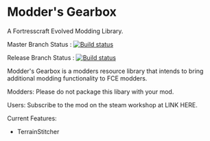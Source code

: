 # Modder's Gearbox
A Fortresscraft Evolved Modding Library.

Master Branch Status : [![Build status](https://pacas00.visualstudio.com/Modders%20Gearbox/_apis/build/status/Modders%20Gearbox-CI%20-%20Test%20Builds)](https://pacas00.visualstudio.com/Modders%20Gearbox/_build/latest?definitionId=13)

Release Branch Status : [![Build status](https://pacas00.visualstudio.com/Modders%20Gearbox/_apis/build/status/Modders%20Gearbox-CI)](https://pacas00.visualstudio.com/Modders%20Gearbox/_build/latest?definitionId=14)

Modder's Gearbox is a modders resource library that intends to bring additional modding functionality to FCE modders.


Modders: Please do not package this libary with your mod.

Users: Subscribe to the mod on the steam workshop at LINK HERE.




Current Features:
* TerrainStitcher
